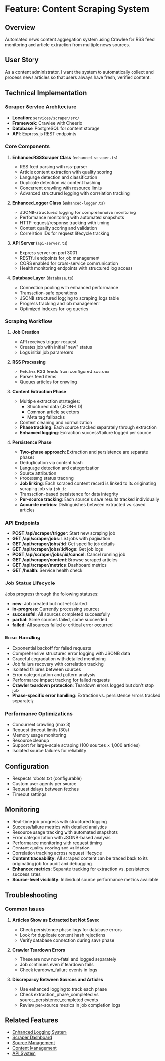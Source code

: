 # Feature: Content Scraping System

## Overview
Automated news content aggregation system using Crawlee for RSS feed monitoring and article extraction from multiple news sources.

## User Story
As a content administrator, I want the system to automatically collect and process news articles so that users always have fresh, verified content.

## Technical Implementation

### Scraper Service Architecture
- **Location**: `services/scraper/src/`
- **Framework**: Crawlee with Cheerio
- **Database**: PostgreSQL for content storage
- **API**: Express.js REST endpoints

### Core Components
1. **EnhancedRSSScraper Class** (`enhanced-scraper.ts`)
   - RSS feed parsing with rss-parser
   - Article content extraction with quality scoring
   - Language detection and classification
   - Duplicate detection via content hashing
   - Concurrent crawling with resource limits
   - Advanced structured logging with correlation tracking

2. **EnhancedLogger Class** (`enhanced-logger.ts`)
   - JSONB-structured logging for comprehensive monitoring
   - Performance monitoring with automated snapshots
   - HTTP request/response tracking with timing
   - Content quality scoring and validation
   - Correlation IDs for request lifecycle tracking

3. **API Server** (`api-server.ts`)
   - Express server on port 3001
   - RESTful endpoints for job management
   - CORS enabled for cross-service communication
   - Health monitoring endpoints with structured log access

4. **Database Layer** (`database.ts`)
   - Connection pooling with enhanced performance
   - Transaction-safe operations
   - JSONB structured logging to scraping_logs table
   - Progress tracking and job management
   - Optimized indexes for log queries

### Scraping Workflow
1. **Job Creation**
   - API receives trigger request
   - Creates job with initial "new" status
   - Logs initial job parameters

2. **RSS Processing**
   - Fetches RSS feeds from configured sources
   - Parses feed items
   - Queues articles for crawling

3. **Content Extraction Phase**
   - Multiple extraction strategies:
     - Structured data (JSON-LD)
     - Common article selectors
     - Meta tag fallbacks
   - Content cleaning and normalization
   - **Phase tracking**: Each source tracked separately through extraction
   - **Enhanced logging**: Extraction success/failure logged per source

4. **Persistence Phase**
   - **Two-phase approach**: Extraction and persistence are separate phases
   - Deduplication via content hash
   - Language detection and categorization
   - Source attribution
   - Processing status tracking
   - **Job linking**: Each scraped content record is linked to its originating scraping job via `job_id`
   - Transaction-based persistence for data integrity
   - **Per-source tracking**: Each source's save results tracked individually
   - **Accurate metrics**: Distinguishes between extracted vs. saved articles

### API Endpoints
- **POST /api/scraper/trigger**: Start new scraping job
- **GET /api/scraper/jobs**: List jobs with pagination
- **GET /api/scraper/jobs/:id**: Get specific job details
- **GET /api/scraper/jobs/:id/logs**: Get job logs
- **POST /api/scraper/jobs/:id/cancel**: Cancel running job
- **GET /api/scraper/content**: Browse scraped articles
- **GET /api/scraper/metrics**: Dashboard metrics
- **GET /health**: Service health check

### Job Status Lifecycle
Jobs progress through the following statuses:
- **new**: Job created but not yet started
- **in-progress**: Currently processing sources
- **successful**: All sources completed successfully  
- **partial**: Some sources failed, some succeeded
- **failed**: All sources failed or critical error occurred

### Error Handling
- Exponential backoff for failed requests
- Comprehensive structured error logging with JSONB data
- Graceful degradation with detailed monitoring
- Job failure recovery with correlation tracking
- Isolated failures between sources
- Error categorization and pattern analysis
- Performance impact tracking for failed requests
- **Crawler teardown protection**: Teardown errors logged but don't stop job
- **Phase-specific error handling**: Extraction vs. persistence errors tracked separately

### Performance Optimizations
- Concurrent crawling (max 3)
- Request timeout limits (30s)
- Memory usage monitoring
- Resource cleanup
- Support for large-scale scraping (100 sources × 1,000 articles)
- Isolated source failures for reliability

## Configuration
- Respects robots.txt (configurable)
- Custom user agents per source
- Request delays between fetches
- Timeout settings

## Monitoring
- Real-time job progress with structured logging
- Success/failure metrics with detailed analytics
- Resource usage tracking with automated snapshots
- Error categorization with JSONB-based analysis
- Performance monitoring with request timing
- Content quality scoring and validation
- Correlation tracking across request lifecycle
- **Content traceability**: All scraped content can be traced back to its originating job for audit and debugging
- **Enhanced metrics**: Separate tracking for extraction vs. persistence success rates
- **Source-level visibility**: Individual source performance metrics available

## Troubleshooting

### Common Issues

1. **Articles Show as Extracted but Not Saved**
   - Check persistence phase logs for database errors
   - Look for duplicate content hash rejections
   - Verify database connection during save phase

2. **Crawler Teardown Errors**
   - These are now non-fatal and logged separately
   - Job continues even if teardown fails
   - Check teardown_failure events in logs

3. **Discrepancy Between Sources and Articles**
   - Use enhanced logging to track each phase
   - Check extraction_phase_completed vs. source_persistence_completed events
   - Review per-source metrics in job completion logs

## Related Features
- [Enhanced Logging System](./11-enhanced-logging.md)
- [Scraper Dashboard](./04-scraper-dashboard.md)
- [Source Management](./05-source-management.md)
- [Content Management](./06-content-management.md)
- [API System](./08-api-system.md) 